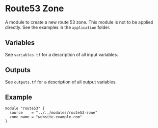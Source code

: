 # Route53 Zone

A module to create a new route 53 zone. This module is not to be applied directly. See the examples in the
`application` folder.

## Variables

See `variables.tf` for a description of all input variables.

## Outputs

See `outputs.tf` for a description of all output variables.

## Example

```hcl
module "route53" {
  source    = "../../modules/route53-zone"
  zone_name = "website.example.com"
}
```
